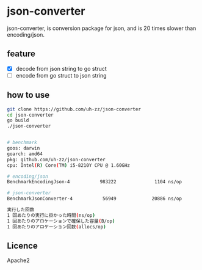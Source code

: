 # json-converter

json-converter, is conversion package for json, and is 20 times slower than encoding/json.

## feature

- [x] decode from json string to go struct
- [ ] encode from go struct to json string

## how to use

```bash
git clone https://github.com/uh-zz/json-converter
cd json-converter
go build
./json-converter


# benchmark
goos: darwin
goarch: amd64
pkg: github.com/uh-zz/json-converter
cpu: Intel(R) Core(TM) i5-8210Y CPU @ 1.60GHz

# encoding/json
BenchmarkEncodingJson-4           983222              1104 ns/op             264 B/op          6 allocs/op

# json-converter
BenchmarkJsonConverter-4           56949             20886 ns/op           13258 B/op        185 allocs/op

実行した回数
1 回あたりの実行に掛かった時間(ns/op)
1 回あたりのアロケーションで確保した容量(B/op)
1 回あたりのアロケーション回数(allocs/op)

```

## Licence

Apache2
